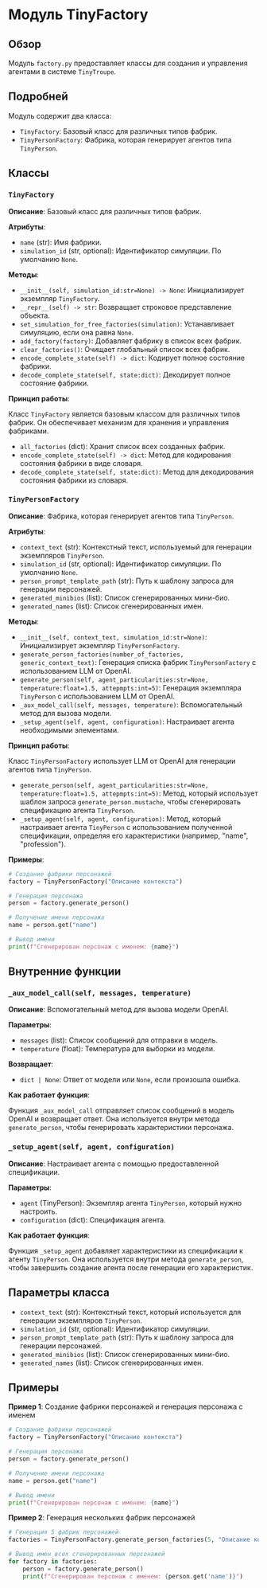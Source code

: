 # Модуль TinyFactory

## Обзор

Модуль `factory.py` предоставляет классы для создания и управления агентами в системе `TinyTroupe`. 

## Подробней

Модуль содержит два класса:

* `TinyFactory`: Базовый класс для различных типов фабрик.
* `TinyPersonFactory`: Фабрика, которая генерирует агентов типа `TinyPerson`.

## Классы

### `TinyFactory`

**Описание**: Базовый класс для различных типов фабрик.

**Атрибуты**:

* `name` (str): Имя фабрики.
* `simulation_id` (str, optional): Идентификатор симуляции. По умолчанию `None`.

**Методы**:

* `__init__(self, simulation_id:str=None) -> None`: Инициализирует экземпляр `TinyFactory`.
* `__repr__(self) -> str`: Возвращает строковое представление объекта.
* `set_simulation_for_free_factories(simulation)`: Устанавливает симуляцию, если она равна `None`. 
* `add_factory(factory)`: Добавляет фабрику в список всех фабрик.
* `clear_factories()`: Очищает глобальный список всех фабрик.
* `encode_complete_state(self) -> dict`: Кодирует полное состояние фабрики.
* `decode_complete_state(self, state:dict)`: Декодирует полное состояние фабрики.

**Принцип работы**: 

Класс `TinyFactory` является базовым классом для различных типов фабрик. Он обеспечивает механизм для хранения и управления фабриками.
* `all_factories` (dict): Хранит список всех созданных фабрик.
* `encode_complete_state(self) -> dict`: Метод для кодирования состояния фабрики в виде словаря.
* `decode_complete_state(self, state:dict)`: Метод для декодирования состояния фабрики из словаря.

### `TinyPersonFactory`

**Описание**: Фабрика, которая генерирует агентов типа `TinyPerson`.

**Атрибуты**:

* `context_text` (str): Контекстный текст, используемый для генерации экземпляров `TinyPerson`.
* `simulation_id` (str, optional): Идентификатор симуляции. По умолчанию `None`.
* `person_prompt_template_path` (str): Путь к шаблону запроса для генерации персонажей.
* `generated_minibios` (list): Список сгенерированных мини-био.
* `generated_names` (list): Список сгенерированных имен.

**Методы**:

* `__init__(self, context_text, simulation_id:str=None)`: Инициализирует экземпляр `TinyPersonFactory`.
* `generate_person_factories(number_of_factories, generic_context_text)`: Генерация списка фабрик `TinyPersonFactory` с использованием LLM от OpenAI.
* `generate_person(self, agent_particularities:str=None, temperature:float=1.5, attepmpts:int=5)`: Генерация экземпляра `TinyPerson` с использованием LLM от OpenAI.
* `_aux_model_call(self, messages, temperature)`: Вспомогательный метод для вызова модели. 
* `_setup_agent(self, agent, configuration)`: Настраивает агента необходимыми элементами.

**Принцип работы**:

Класс `TinyPersonFactory` использует LLM от OpenAI для генерации агентов типа `TinyPerson`. 
* `generate_person(self, agent_particularities:str=None, temperature:float=1.5, attepmpts:int=5)`: Метод, который использует шаблон запроса `generate_person.mustache`, чтобы сгенерировать спецификацию агента `TinyPerson`. 
* `_setup_agent(self, agent, configuration)`: Метод, который настраивает агента `TinyPerson` с использованием полученной спецификации, определяя его характеристики (например, "name", "profession").

**Примеры**:

```python
# Создание фабрики персонажей
factory = TinyPersonFactory("Описание контекста")

# Генерация персонажа
person = factory.generate_person()

# Получение имени персонажа
name = person.get("name")

# Вывод имени
print(f"Сгенерирован персонаж с именем: {name}")
```

## Внутренние функции

### `_aux_model_call(self, messages, temperature)`

**Описание**: Вспомогательный метод для вызова модели OpenAI.

**Параметры**:

* `messages` (list): Список сообщений для отправки в модель.
* `temperature` (float): Температура для выборки из модели.

**Возвращает**:

* `dict | None`: Ответ от модели или `None`, если произошла ошибка.

**Как работает функция**: 

Функция `_aux_model_call` отправляет список сообщений в модель OpenAI и возвращает ответ. Она используется внутри метода `generate_person`, чтобы генерировать характеристики персонажа.

### `_setup_agent(self, agent, configuration)`

**Описание**: Настраивает агента с помощью предоставленной спецификации.

**Параметры**:

* `agent` (TinyPerson): Экземпляр агента `TinyPerson`, который нужно настроить.
* `configuration` (dict): Спецификация агента.

**Как работает функция**:

Функция `_setup_agent` добавляет характеристики из спецификации к агенту `TinyPerson`. Она используется внутри метода `generate_person`, чтобы завершить создание агента после генерации его характеристик. 

## Параметры класса

* `context_text` (str): Контекстный текст, который используется для генерации экземпляров `TinyPerson`. 
* `simulation_id` (str, optional): Идентификатор симуляции.
* `person_prompt_template_path` (str): Путь к шаблону запроса для генерации персонажей.
* `generated_minibios` (list): Список сгенерированных мини-био.
* `generated_names` (list): Список сгенерированных имен.

## Примеры

**Пример 1**: Создание фабрики персонажей и генерация персонажа с именем

```python
# Создание фабрики персонажей
factory = TinyPersonFactory("Описание контекста")

# Генерация персонажа
person = factory.generate_person()

# Получение имени персонажа
name = person.get("name")

# Вывод имени
print(f"Сгенерирован персонаж с именем: {name}")
```

**Пример 2**: Генерация нескольких фабрик персонажей

```python
# Генерация 5 фабрик персонажей
factories = TinyPersonFactory.generate_person_factories(5, "Описание контекста")

# Вывод имен всех сгенерированных персонажей
for factory in factories:
    person = factory.generate_person()
    print(f"Сгенерирован персонаж с именем: {person.get('name')}")
```